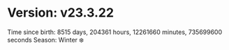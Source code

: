 # Version: v23.3.22
Time since birth: 8515 days, 204361 hours, 12261660 minutes, 735699600 seconds
Season: Winter ❄️
